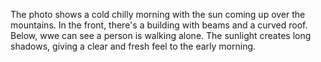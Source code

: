 The photo shows a cold chilly morning with the sun coming up over the mountains. In the front, there's a building with beams and a curved roof. Below, wwe can see a person is walking alone. The sunlight creates long shadows, giving a clear and fresh feel to the early morning.